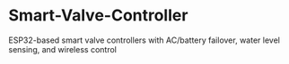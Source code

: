 # Smart-Valve-Controller
ESP32-based smart valve controllers with AC/battery failover, water level sensing, and wireless control
